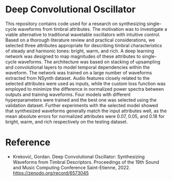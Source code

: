 # Deep Convolutional Oscillator
This repository contains code used for a research on synthesizing single-cycle waveforms from timbral attributes. The motivation was to investigate a viable alternative to traditional wavetable oscillators with intuitive control. Based on a thorough literature review and practical considerations, we selected three attributes appropriate for describing timbral characteristics of steady and harmonic tones: bright, warm, and rich. A deep learning network was designed to map magnitudes of these attributes to single-cycle waveforms. The architecture was based on stacking of upsampling and convolutional layers to model temporal dependencies within the waveform. The network was trained on a large number of waveforms extracted from NSynth dataset. Audio features closely related to the selected attributes were used as inputs, while the custom loss function was employed to minimize the difference in normalized power spectra between outputs and training waveforms. Four models with different hyperparameters were trained and the best one was selected using the validation dataset. Further experiments with the selected model showed that synthesized waveforms generally match the input attributes well, as the mean absolute errors for normalized attributes were 0.07, 0.05, and 0.18 for bright, warm, and rich respectively on the testing dataset.

# Reference
* Kreković, Gordan. Deep Convolutional Oscillator: Synthesizing Waveforms from Timbral Descriptors. Proceedings of the 19th Sound and Music Computing Conference
Saint-Etienne, 2022. https://zenodo.org/record/6573045

